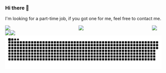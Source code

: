 ### Hi there 👋
I'm looking for a part-time job, if you got one for me, feel free to contact me.

<img align="left" width="47%" src="https://github-readme-stats.vercel.app/api?username=Mankeyss&show_icons=true&theme=transparent" />

<img align="left" width="47%" src="https://github-readme-stats.vercel.app/api/top-langs/?username=Mankeyss&layout=compact" />

<img align="left" src="https://img.shields.io/badge/c%23-%23239120.svg?style=for-the-badge&logo=c-sharp&logoColor=white" />

<img align="left" src="https://img.shields.io/badge/javascript-%23323330.svg?style=for-the-badge&logo=javascript&logoColor=%23F7DF1E" />

<img align="left" src="https://img.shields.io/badge/node.js-6DA55F?style=for-the-badge&logo=node.js&logoColor=white" />

<a href=#><img src="contributions.svg"></a>

<!--
**Mankeyss/Mankeyss** is a ✨ _special_ ✨ repository because its `README.md` (this file) appears on your GitHub profile.

Here are some ideas to get you started:

- 🔭 I’m currently working on ...
- 🌱 I’m currently learning ...
- 👯 I’m looking to collaborate on ...
- 🤔 I’m looking for help with ...
- 💬 Ask me about ...
- 📫 How to reach me: ...
- 😄 Pronouns: ...
- ⚡ Fun fact: ...
-->
